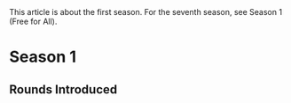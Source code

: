 <x-disambiguation>
This article is about the first season. For the seventh season, see <x-ref>Season 1 (Free for All)</x-ref>.
</x-disambiguation>

# Season 1
<x-infobox entity="Season" id="s1" template="Season" />

## Rounds Introduced
<x-list entity="Round" filter="Season" value="s1" orderBy="Name" order="Ascending" select="Name,RoundType,Objective,HowTo"/>